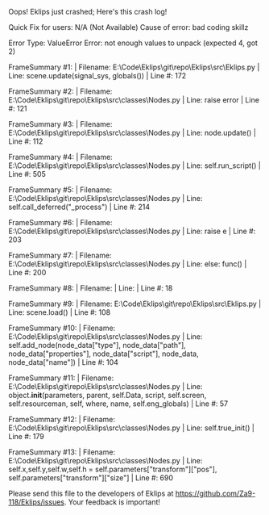 Oops! Eklips just crashed;
Here's this crash log!

Quick Fix for users: N/A (Not Available)
Cause of error: bad coding skillz

Error Type: ValueError
Error: not enough values to unpack (expected 4, got 2)

FrameSummary #1:
  | Filename: E:\Code\Eklips\git\repo\Eklips\src\Eklips.py
  | Line: scene.update(signal_sys, globals())
  | Line #: 172

FrameSummary #2:
  | Filename: E:\Code\Eklips\git\repo\Eklips\src\classes\Nodes.py
  | Line: raise error
  | Line #: 121

FrameSummary #3:
  | Filename: E:\Code\Eklips\git\repo\Eklips\src\classes\Nodes.py
  | Line: node.update()
  | Line #: 112

FrameSummary #4:
  | Filename: E:\Code\Eklips\git\repo\Eklips\src\classes\Nodes.py
  | Line: self.run_script()
  | Line #: 505

FrameSummary #5:
  | Filename: E:\Code\Eklips\git\repo\Eklips\src\classes\Nodes.py
  | Line: self.call_deferred("_process")
  | Line #: 214

FrameSummary #6:
  | Filename: E:\Code\Eklips\git\repo\Eklips\src\classes\Nodes.py
  | Line: raise e
  | Line #: 203

FrameSummary #7:
  | Filename: E:\Code\Eklips\git\repo\Eklips\src\classes\Nodes.py
  | Line: else: func()
  | Line #: 200

FrameSummary #8:
  | Filename: <string>
  | Line: 
  | Line #: 18

FrameSummary #9:
  | Filename: E:\Code\Eklips\git\repo\Eklips\src\Eklips.py
  | Line: scene.load()
  | Line #: 108

FrameSummary #10:
  | Filename: E:\Code\Eklips\git\repo\Eklips\src\classes\Nodes.py
  | Line: self.add_node(node_data["type"], node_data["path"], node_data["properties"], node_data["script"], node_data, node_data["name"])
  | Line #: 104

FrameSummary #11:
  | Filename: E:\Code\Eklips\git\repo\Eklips\src\classes\Nodes.py
  | Line: object.__init__(parameters, parent, self.Data, script, self.screen, self.resourceman, self, where, name, self.eng_globals)
  | Line #: 57

FrameSummary #12:
  | Filename: E:\Code\Eklips\git\repo\Eklips\src\classes\Nodes.py
  | Line: self.true_init()
  | Line #: 179

FrameSummary #13:
  | Filename: E:\Code\Eklips\git\repo\Eklips\src\classes\Nodes.py
  | Line: self.x,self.y,self.w,self.h              = self.parameters["transform"]["pos"], self.parameters["transform"]["size"]
  | Line #: 690


Please send this file to the developers of Eklips at https://github.com/Za9-118/Eklips/issues. 
Your feedback is important!